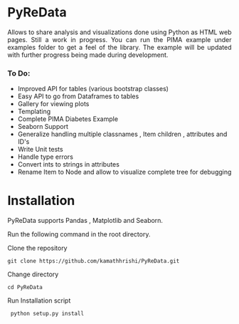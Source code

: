 # PyReData
<p style="text-align:justify">Allows to share analysis and visualizations done using Python as HTML web pages. Still a work in progress. You can run the PIMA example under examples folder to get a feel of the library. The example will be updated with further progress being made during development. </p>

<h3>To Do:</h3>

* Improved API for tables (various bootstrap classes)
* Easy API to go from Dataframes to tables
* Gallery for viewing plots
* Templating
* Complete PIMA Diabetes Example
* Seaborn Support
* Generalize handling multiple classnames , Item children , attributes and ID's
* Write Unit tests
* Handle type errors
* Convert ints to strings in attributes
* Rename Item to Node and allow to visualize complete tree for debugging

<h1>Installation</h1>

PyReData supports Pandas , Matplotlib and Seaborn.

Run the following command in the root directory.

Clone the repository

```git clone https://github.com/kamathhrishi/PyReData.git```

Change directory

```cd PyReData```

Run Installation script

``` python setup.py install```
